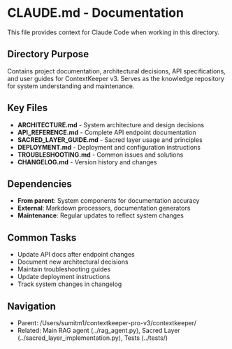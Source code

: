 # CLAUDE.md - Documentation

This file provides context for Claude Code when working in this directory.

## Directory Purpose
Contains project documentation, architectural decisions, API specifications, and user guides for ContextKeeper v3. Serves as the knowledge repository for system understanding and maintenance.

## Key Files
- **ARCHITECTURE.md** - System architecture and design decisions
- **API_REFERENCE.md** - Complete API endpoint documentation  
- **SACRED_LAYER_GUIDE.md** - Sacred layer usage and principles
- **DEPLOYMENT.md** - Deployment and configuration instructions
- **TROUBLESHOOTING.md** - Common issues and solutions
- **CHANGELOG.md** - Version history and changes

## Dependencies
- **From parent**: System components for documentation accuracy
- **External**: Markdown processors, documentation generators
- **Maintenance**: Regular updates to reflect system changes

## Common Tasks
- Update API docs after endpoint changes
- Document new architectural decisions
- Maintain troubleshooting guides
- Update deployment instructions
- Track system changes in changelog

## Navigation
- Parent: /Users/sumitm1/contextkeeper-pro-v3/contextkeeper/
- Related: Main RAG agent (../rag_agent.py), Sacred Layer (../sacred_layer_implementation.py), Tests (../tests/)